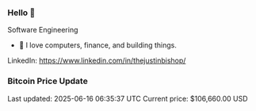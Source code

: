 ### Hello 🤙  

Software Engineering

- 🔭 I love computers, finance, and building things.
  
LinkedIn: https://www.linkedin.com/in/thejustinbishop/  





























































































































































































































































































































































































































































































































































































































































































































### Bitcoin Price Update
Last updated: 2025-06-16 06:35:37 UTC
Current price: $106,660.00 USD
